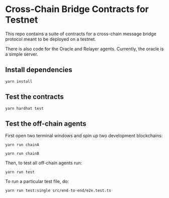 # Cross-Chain Bridge Contracts for Testnet

This repo contains a suite of contracts for a cross-chain message bridge protocol meant to be deployed on a testnet.

There is also code for the Oracle and Relayer agents. Currently, the oracle is a simple server.

## Install dependencies

```shell
yarn install
```

## Test the contracts

```shell
yarn hardhat test
```

## Test the off-chain agents

First open two terminal windows and spin up two development blockchains:

```shell
yarn run chainA
```

```shell
yarn run chainB
```

Then, to test all off-chain agents run:

```shell
yarn run test
```

To run a particular test file, do:

```shell
yarn run test:single src/end-to-end/e2e.test.ts
```
